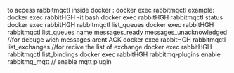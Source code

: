 to access rabbitmqctl inside docker :
docker exec <NAME OF SERVICE> rabbitmqctl <COMMAND>
example:
	docker exec rabbitHGH -it bash
        docker exec rabbitHGH rabbitmqctl status
        docker exec rabbitHGH rabbitmqctl list_queues
        docker exec rabbitHGH rabbitmqctl list_queues name messages_ready messages_unacknowledged //for debuge wich messages arent ACK
	docker exec rabbitHGH rabbitmqctl list_exchanges //for recive the list of exchange
	docker exec rabbitHGH rabbitmqctl list_bindings
	docker exec rabbitHGH rabbitmq-plugins enable rabbitmq_mqtt // enable mqtt plugin